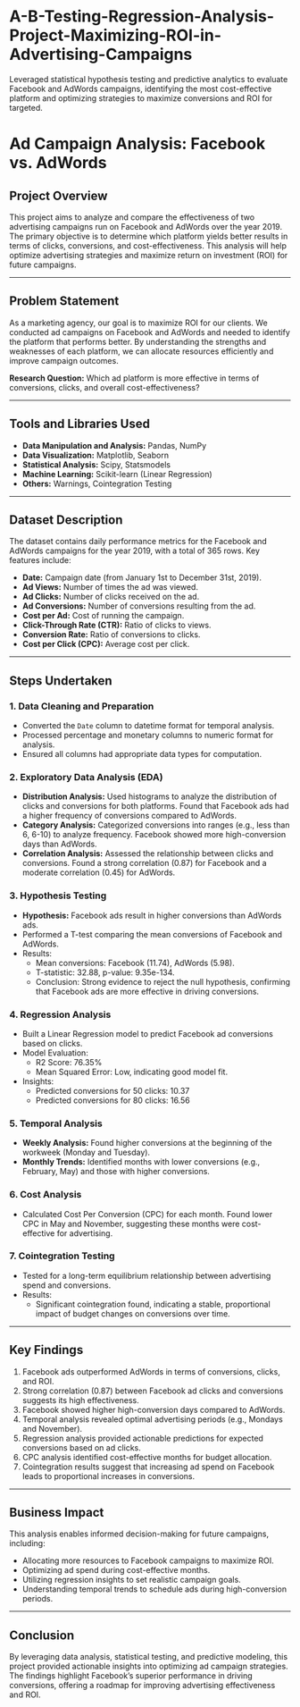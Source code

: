 # A-B-Testing-Regression-Analysis-Project-Maximizing-ROI-in-Advertising-Campaigns
Leveraged statistical hypothesis testing and predictive analytics to evaluate Facebook and AdWords campaigns, identifying the most cost-effective platform and optimizing strategies to maximize conversions and ROI for targeted.
# Ad Campaign Analysis: Facebook vs. AdWords

## Project Overview

This project aims to analyze and compare the effectiveness of two advertising campaigns run on Facebook and AdWords over the year 2019. The primary objective is to determine which platform yields better results in terms of clicks, conversions, and cost-effectiveness. This analysis will help optimize advertising strategies and maximize return on investment (ROI) for future campaigns.

---

## Problem Statement

As a marketing agency, our goal is to maximize ROI for our clients. We conducted ad campaigns on Facebook and AdWords and needed to identify the platform that performs better. By understanding the strengths and weaknesses of each platform, we can allocate resources efficiently and improve campaign outcomes.

**Research Question:**
Which ad platform is more effective in terms of conversions, clicks, and overall cost-effectiveness?

---

## Tools and Libraries Used

- **Data Manipulation and Analysis:** Pandas, NumPy
- **Data Visualization:** Matplotlib, Seaborn
- **Statistical Analysis:** Scipy, Statsmodels
- **Machine Learning:** Scikit-learn (Linear Regression)
- **Others:** Warnings, Cointegration Testing

---

## Dataset Description

The dataset contains daily performance metrics for the Facebook and AdWords campaigns for the year 2019, with a total of 365 rows. Key features include:

- **Date:** Campaign date (from January 1st to December 31st, 2019).
- **Ad Views:** Number of times the ad was viewed.
- **Ad Clicks:** Number of clicks received on the ad.
- **Ad Conversions:** Number of conversions resulting from the ad.
- **Cost per Ad:** Cost of running the campaign.
- **Click-Through Rate (CTR):** Ratio of clicks to views.
- **Conversion Rate:** Ratio of conversions to clicks.
- **Cost per Click (CPC):** Average cost per click.

---

## Steps Undertaken

### 1. **Data Cleaning and Preparation**

- Converted the `Date` column to datetime format for temporal analysis.
- Processed percentage and monetary columns to numeric format for analysis.
- Ensured all columns had appropriate data types for computation.

### 2. **Exploratory Data Analysis (EDA)**

- **Distribution Analysis:** Used histograms to analyze the distribution of clicks and conversions for both platforms. Found that Facebook ads had a higher frequency of conversions compared to AdWords.
- **Category Analysis:** Categorized conversions into ranges (e.g., less than 6, 6-10) to analyze frequency. Facebook showed more high-conversion days than AdWords.
- **Correlation Analysis:** Assessed the relationship between clicks and conversions. Found a strong correlation (0.87) for Facebook and a moderate correlation (0.45) for AdWords.

### 3. **Hypothesis Testing**

- **Hypothesis:** Facebook ads result in higher conversions than AdWords ads.
- Performed a T-test comparing the mean conversions of Facebook and AdWords.
- Results:
  - Mean conversions: Facebook (11.74), AdWords (5.98).
  - T-statistic: 32.88, p-value: 9.35e-134.
  - Conclusion: Strong evidence to reject the null hypothesis, confirming that Facebook ads are more effective in driving conversions.

### 4. **Regression Analysis**

- Built a Linear Regression model to predict Facebook ad conversions based on clicks.
- Model Evaluation:
  - R2 Score: 76.35%
  - Mean Squared Error: Low, indicating good model fit.
- Insights:
  - Predicted conversions for 50 clicks: 10.37
  - Predicted conversions for 80 clicks: 16.56

### 5. **Temporal Analysis**

- **Weekly Analysis:** Found higher conversions at the beginning of the workweek (Monday and Tuesday).
- **Monthly Trends:** Identified months with lower conversions (e.g., February, May) and those with higher conversions.

### 6. **Cost Analysis**

- Calculated Cost Per Conversion (CPC) for each month. Found lower CPC in May and November, suggesting these months were cost-effective for advertising.

### 7. **Cointegration Testing**

- Tested for a long-term equilibrium relationship between advertising spend and conversions.
- Results:
  - Significant cointegration found, indicating a stable, proportional impact of budget changes on conversions over time.

---

## Key Findings

1. Facebook ads outperformed AdWords in terms of conversions, clicks, and ROI.
2. Strong correlation (0.87) between Facebook ad clicks and conversions suggests its high effectiveness.
3. Facebook showed higher high-conversion days compared to AdWords.
4. Temporal analysis revealed optimal advertising periods (e.g., Mondays and November).
5. Regression analysis provided actionable predictions for expected conversions based on ad clicks.
6. CPC analysis identified cost-effective months for budget allocation.
7. Cointegration results suggest that increasing ad spend on Facebook leads to proportional increases in conversions.

---

## Business Impact

This analysis enables informed decision-making for future campaigns, including:

- Allocating more resources to Facebook campaigns to maximize ROI.
- Optimizing ad spend during cost-effective months.
- Utilizing regression insights to set realistic campaign goals.
- Understanding temporal trends to schedule ads during high-conversion periods.

---

## Conclusion

By leveraging data analysis, statistical testing, and predictive modeling, this project provided actionable insights into optimizing ad campaign strategies. The findings highlight Facebook’s superior performance in driving conversions, offering a roadmap for improving advertising effectiveness and ROI.
